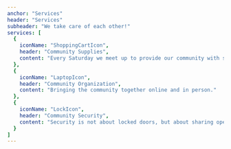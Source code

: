 ```yaml
---
anchor: "Services"
header: "Services"
subheader: "We take care of each other!"
services: [
  {
    iconName: "ShoppingCartIcon",
    header: "Community Supplies",
    content: "Every Saturday we meet up to provide our community with supplies."
  },
  {
    iconName: "LaptopIcon",
    header: "Community Organization",
    content: "Bringing the community together online and in person."
  },
  {
    iconName: "LockIcon",
    header: "Community Security",
    content: "Security is not about locked doors, but about sharing open hearts."
  }
]
---
```

